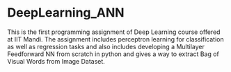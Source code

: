 # DeepLearning_ANN
This is the first programming assignment of Deep Learning course offered at IIT Mandi. The assignment includes perceptron learning for classification as well as regression tasks and also includes developing a Multilayer Feedforward NN from scratch in python and gives a way to extract Bag of Visual Words from Image Dataset.

